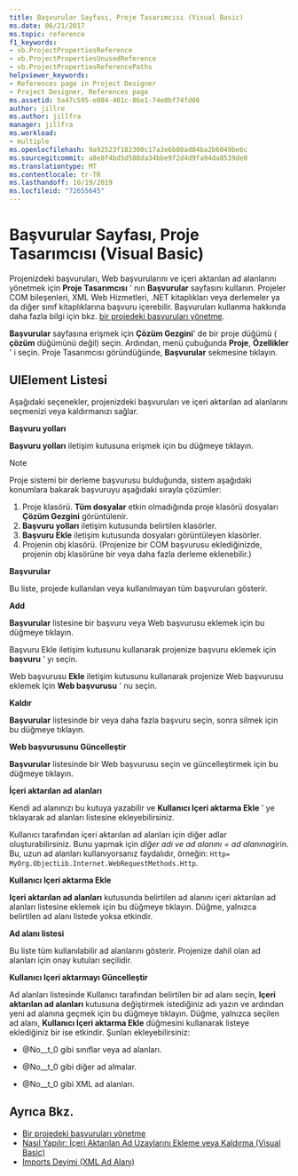 ```yaml
---
title: Başvurular Sayfası, Proje Tasarımcısı (Visual Basic)
ms.date: 06/21/2017
ms.topic: reference
f1_keywords:
- vb.ProjectPropertiesReference
- vb.ProjectPropertiesUnusedReference
- vb.ProjectPropertiesReferencePaths
helpviewer_keywords:
- References page in Project Designer
- Project Designer, References page
ms.assetid: 5a47c595-e084-401c-86e1-74e0bf74fd86
author: jillre
ms.author: jillfra
manager: jillfra
ms.workload:
- multiple
ms.openlocfilehash: 9a92523f182300c17a3e6b08ad04ba2b6049be6c
ms.sourcegitcommit: a8e8f4bd5d508da34bbe9f2d4d9fa94da0539de0
ms.translationtype: MT
ms.contentlocale: tr-TR
ms.lasthandoff: 10/19/2019
ms.locfileid: "72655645"
---
```

# <a name="references-page-project-designer-visual-basic"></a>Başvurular Sayfası, Proje Tasarımcısı (Visual Basic)

Projenizdeki başvuruları, Web başvurularını ve içeri aktarılan ad alanlarını yönetmek için **Proje Tasarımcısı** ' nın **Başvurular** sayfasını kullanın. Projeler COM bileşenleri, XML Web Hizmetleri, .NET kitaplıkları veya derlemeler ya da diğer sınıf kitaplıklarına başvuru içerebilir. Başvuruları kullanma hakkında daha fazla bilgi için bkz. [bir projedeki başvuruları yönetme](../../ide/managing-references-in-a-project.md).

**Başvurular** sayfasına erişmek için **Çözüm Gezgini**' de bir proje düğümü ( **çözüm** düğümünü değil) seçin. Ardından, menü çubuğunda **Proje**, **Özellikler** ' i seçin. Proje Tasarımcısı göründüğünde, **Başvurular** sekmesine tıklayın.

## <a name="uielement-list"></a>UIElement Listesi

Aşağıdaki seçenekler, projenizdeki başvuruları ve içeri aktarılan ad alanlarını seçmenizi veya kaldırmanızı sağlar.

**Başvuru yolları**

**Başvuru yolları** iletişim kutusuna erişmek için bu düğmeye tıklayın.

> [!NOTE]
> Proje sistemi bir derleme başvurusu bulduğunda, sistem aşağıdaki konumlara bakarak başvuruyu aşağıdaki sırayla çözümler:
>
> 1. Proje klasörü. **Tüm dosyalar** etkin olmadığında proje klasörü dosyaları **Çözüm Gezgini** görüntülenir.
> 2. **Başvuru yolları** iletişim kutusunda belirtilen klasörler.
> 3. **Başvuru Ekle** iletişim kutusunda dosyaları görüntüleyen klasörler.
> 4. Projenin obj klasörü. (Projenize bir COM başvurusu eklediğinizde, projenin obj klasörüne bir veya daha fazla derleme eklenebilir.)

 **Başvurular**

Bu liste, projede kullanılan veya kullanılmayan tüm başvuruları gösterir.

 **Add**

**Başvurular** listesine bir başvuru veya Web başvurusu eklemek için bu düğmeye tıklayın.

Başvuru Ekle iletişim kutusunu kullanarak projenize başvuru eklemek için **başvuru** ' yı seçin.

Web başvurusu **Ekle** iletişim kutusunu kullanarak projenize Web başvurusu eklemek Için **Web başvurusu** ' nu seçin.

 **Kaldır**

**Başvurular** listesinde bir veya daha fazla başvuru seçin, sonra silmek için bu düğmeye tıklayın.

 **Web başvurusunu Güncelleştir**

**Başvurular** listesinde bir Web başvurusu seçin ve güncelleştirmek için bu düğmeye tıklayın.

 **İçeri aktarılan ad alanları**

Kendi ad alanınızı bu kutuya yazabilir ve **Kullanıcı Içeri aktarma Ekle** ' ye tıklayarak ad alanları listesine ekleyebilirsiniz.

Kullanıcı tarafından içeri aktarılan ad alanları için diğer adlar oluşturabilirsiniz. Bunu yapmak için *diğer adı ve ad alanını = ad* *alanına*girin. Bu, uzun ad alanları kullanıyorsanız faydalıdır, örneğin: `Http= MyOrg.ObjectLib.Internet.WebRequestMethods.Http`.

 **Kullanıcı Içeri aktarma Ekle**

**Içeri aktarılan ad alanları** kutusunda belirtilen ad alanını içeri aktarılan ad alanları listesine eklemek için bu düğmeye tıklayın. Düğme, yalnızca belirtilen ad alanı listede yoksa etkindir.

 **Ad alanı listesi**

Bu liste tüm kullanılabilir ad alanlarını gösterir. Projenize dahil olan ad alanları için onay kutuları seçilidir.

 **Kullanıcı Içeri aktarmayı Güncelleştir**

Ad alanları listesinde Kullanıcı tarafından belirtilen bir ad alanı seçin, **Içeri aktarılan ad alanları** kutusuna değiştirmek istediğiniz adı yazın ve ardından yeni ad alanına geçmek için bu düğmeye tıklayın. Düğme, yalnızca seçilen ad alanı, **Kullanıcı Içeri aktarma Ekle** düğmesini kullanarak listeye eklediğiniz bir ise etkindir. Şunları ekleyebilirsiniz:

- @No__t_0 gibi sınıflar veya ad alanları.

- @No__t_0 gibi diğer ad almalar.

- @No__t_0 gibi XML ad alanları.

## <a name="see-also"></a>Ayrıca Bkz.

- [Bir projedeki başvuruları yönetme](../../ide/managing-references-in-a-project.md)
- [Nasıl Yapılır: İçeri Aktarılan Ad Uzaylarını Ekleme veya Kaldırma (Visual Basic)](../../ide/how-to-add-or-remove-imported-namespaces-visual-basic.md)
- [Imports Deyimi (XML Ad Alanı)](/dotnet/visual-basic/language-reference/statements/imports-statement-xml-namespace)
